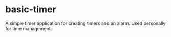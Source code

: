 # basic-timer
A simple timer application for creating timers and an alarm. Used personally for time management.

